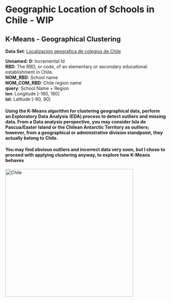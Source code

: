 # Geographic Location of Schools in Chile - WIP
## K-Means - Geographical Clustering

**Data Set**: [Localizacion geografica de colegios de Chile](https://www.kaggle.com/datasets/maxigaarp/localizacion-geografica-de-colegios-de-chile)

**Unnamed: 0:** Incremental Id\
**RBD**: The RBD, or code, of an elementary or secondary educational establishment in Chile.\
**NOM_RBD**: School name\
**NOM_COM_RBD**: Chile region name\
**query**: School Name + Region\
**lon**: Longitude [-180, 180]\
**lat**: Lattiude [-90, 90]

#### Using the K-Means algorithm for clustering geographical data, perform an Exploratory Data Analysis (EDA) process to detect outliers and missing data. From a Data analysis perspective, you may consider Isla de Pascua/Easter Island or the Chilean Antarctic Territory as outliers; however, from a geographical or administrative division standpoint, they actually belong to Chile.
#### You may find obvious outliers and incorrect data very soon, but I chose to proceed with applying clustering anyway, to explore how K-Means behaves

<img src="attachment:f4f850e7-0fed-4c98-877d-96d024fd4a02.png" alt="Chile" width="400"/>
